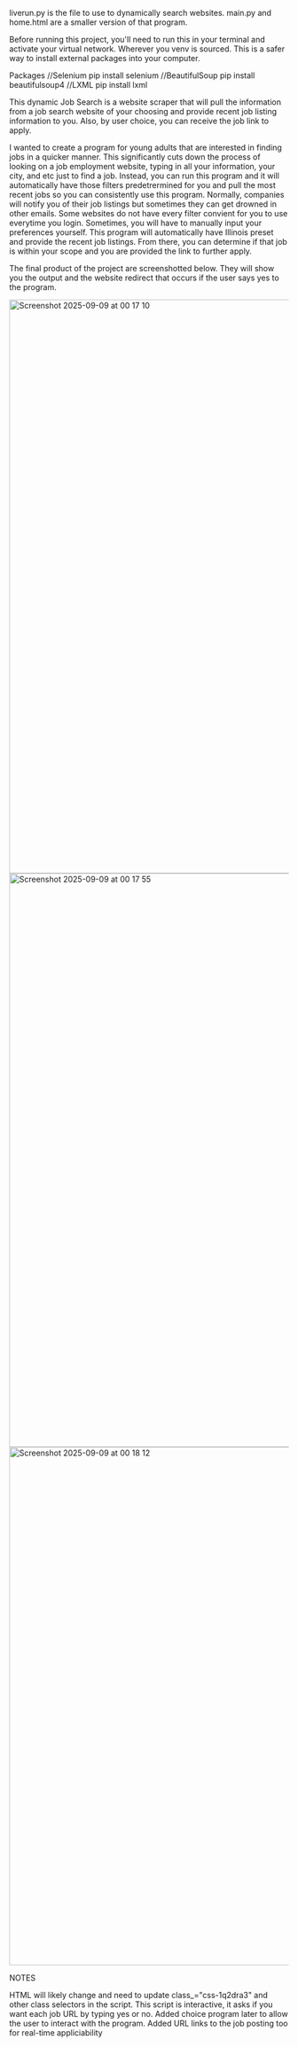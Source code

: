 liverun.py is the file to use to dynamically search websites. main.py and home.html are a smaller version of that program.

Before running this project, you'll need to run this in your terminal and activate your virtual network. Wherever you venv is sourced. 
This is a safer way to install external packages into your computer.


Packages
//Selenium
pip install selenium
//BeautifulSoup
pip install beautifulsoup4
//LXML
pip install lxml

This dynamic Job Search is a website scraper that will pull the information from a job search website of your choosing and provide recent job listing information to you. Also, by user choice, you can receive the job link to apply.

I wanted to create a program for young adults that are interested in finding jobs in a quicker manner. This significantly cuts down the process of looking on a job employment website, typing in all your information, your city, and etc just to find a job. Instead, you can run this program and it will automatically have those filters predetrermined for you and pull the most recent jobs so you can consistently use this program. Normally, companies will notify you of their job listings but sometimes they can get drowned in other emails. Some websites do not have every filter convient for you to use everytime you login. Sometimes, you will have to manually input your preferences yourself. This program will automatically have Illinois preset and provide the recent job listings. From there, you can determine if that job is within your scope and you are provided the link to further apply.

The final product of the project are screenshotted below. They will show you the output and the website redirect that occurs if the user says yes to the program.

<img width="1412" height="1035" alt="Screenshot 2025-09-09 at 00 17 10" src="https://github.com/user-attachments/assets/09275df1-c6c5-4c98-8f3e-361d1ca8acea" />

<img width="1412" height="1035" alt="Screenshot 2025-09-09 at 00 17 55" src="https://github.com/user-attachments/assets/9d59b3e6-ea11-4bd7-93bd-ebe1ee88f8b6" />

<img width="1856" height="935" alt="Screenshot 2025-09-09 at 00 18 12" src="https://github.com/user-attachments/assets/a8bf1d66-46ff-45be-9681-e5ae21d8d451" />



NOTES

HTML will likely change and need to update class_="css-1q2dra3" and other class selectors in the script.
This script is interactive, it asks if you want each job URL by typing yes or no. 
Added choice program later to allow the user to interact with the program. 
Added URL links to the job posting too for real-time appliciability

